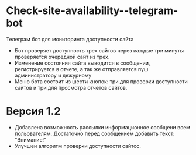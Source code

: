 #  Check-site-availability--telegram-bot
Телеграм бот для мониторинга доступности сайта
+ Бот проверяет доступность трех сайтов через каждые три минуты проверяется очередной сайт из трех. 
+ Изменение состояния сайта выводится в сообщении, регистрируется в отчете, а так же отправляется пуш администратору и дежурному
+ Меню бота состоит из шести кнопок: три для проверки доступности сайтов и три для просмотра отчетов сайтов.
 # Версия 1.2
+ Добавлена возможность рассылки информационное сообщени всем польователям. Достаточно перед сообщением добавить текст: "Внимание!"
+ Улучшен алгоритм проверки доступности сайтос.
